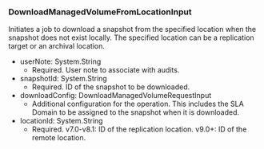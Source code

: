 ### DownloadManagedVolumeFromLocationInput
Initiates a job to download a snapshot from the specified location when the snapshot does not exist locally. The specified location can be a replication target or an archival location.

- userNote: System.String
  - Required. User note to associate with audits.
- snapshotId: System.String
  - Required. ID of the snapshot to be downloaded.
- downloadConfig: DownloadManagedVolumeRequestInput
  - Additional configuration for the operation. This includes the SLA Domain to be assigned to the snapshot when it is downloaded.
- locationId: System.String
  - Required. v7.0-v8.1: ID of the replication location.
v9.0+: ID of the remote location.
